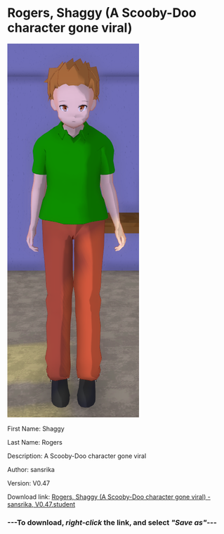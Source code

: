 # Rogers, Shaggy (A Scooby-Doo character gone viral)

<img src="https://raw.githubusercontent.com/Arbiter1223/Daigaku-Gurashi-Custom-Students/master/Students/Files/Rogers%2C%20Shaggy%20(A%20Scooby-Doo%20character%20gone%20viral).png" title="Rogers, Shaggy (A Scooby-Doo character gone viral) - sansrika, V0.47">

First Name: Shaggy

Last Name: Rogers

Description: A Scooby-Doo character gone viral

Author: sansrika

Version: V0.47

Download link: <a href="https://raw.githubusercontent.com/Arbiter1223/Daigaku-Gurashi-Custom-Students/master/Students/Files/Rogers%2C%20Shaggy%20(A%20Scooby-Doo%20character%20gone%20viral)%20-%20sansrika%2C%20V0.47.student">Rogers, Shaggy (A Scooby-Doo character gone viral) - sansrika, V0.47.student</a>

### ---**To download, _right-click_ the link, and select _"Save as"_**---
